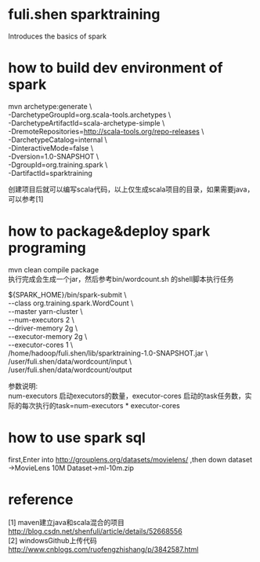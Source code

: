 # fuli.shen sparktraining
Introduces the basics of spark

# how to build dev environment of  spark 

mvn archetype:generate \ <br>
-DarchetypeGroupId=org.scala-tools.archetypes \ <br>
-DarchetypeArtifactId=scala-archetype-simple  \ <br>
-DremoteRepositories=http://scala-tools.org/repo-releases \ <br>
-DarchetypeCatalog=internal \ <br>
-DinteractiveMode=false \ <br>
-Dversion=1.0-SNAPSHOT \ <br>
-DgroupId=org.training.spark \ <br>
-DartifactId=sparktraining <br>


创建项目后就可以编写scala代码，以上仅生成scala项目的目录，如果需要java，可以参考[1] 

# how to package&deploy spark programing 
mvn clean compile package <br>
执行完成会生成一个jar，然后参考bin/wordcount.sh 的shell脚本执行任务 <br>

${SPARK_HOME}/bin/spark-submit \ <br>
    --class org.training.spark.WordCount \ <br>
    --master yarn-cluster \ <br>
    --num-executors 2 \ <br>
    --driver-memory 2g \ <br>
    --executor-memory 2g \ <br>
    --executor-cores 1 \ <br>
    /home/hadoop/fuli.shen/lib/sparktraining-1.0-SNAPSHOT.jar \ <br>
    /user/fuli.shen/data/wordcount/input \ <br>
    /user/fuli.shen/data/wordcount/output <br>

参数说明: <br>
num-executors 启动executors的数量，executor-cores 启动的task任务数，实际的每次执行的task=num-executors * executor-cores


# how to use spark sql 
first,Enter into http://grouplens.org/datasets/movielens/ ,then down dataset ->MovieLens 10M Dataset->ml-10m.zip  

# reference

[1]  maven建立java和scala混合的项目 <br>
http://blog.csdn.net/shenfuli/article/details/52668556<br>
[2] windowsGithub上传代码<br>
http://www.cnblogs.com/ruofengzhishang/p/3842587.html<br>
